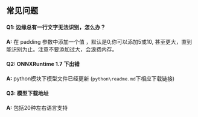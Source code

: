 ## 常见问题

#### Q1: 边缘总有一行文字无法识别，怎么办？

**A:** 在 padding 参数中添加一个值 ，默认是0,你可以添加5或10, 甚至更大，直到能识别为止。注意不要添加过大，会浪费内存。

#### Q2: ONNXRuntime 1.7 下出错

**A:** python模块下模型文件已经更新 (`python\readme.md`下相应下载链接)

#### Q3: 模型下载地址

**A:** 包括20种左右语言支持 

 

